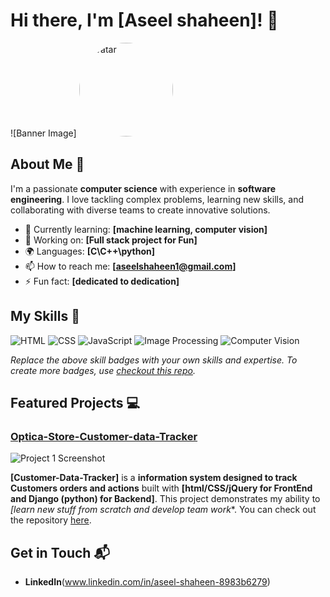 # Hi there, I'm [Aseel shaheen]! 👋

![Banner Image] <img src="https://i.imgur.com/xA59SsG.png" alt="Avatar" style="border-radius: 50%; width: 150px; height: 150px;">

## About Me 🚀

I'm a passionate **computer science** with experience in **software engineering**. I love tackling complex problems, learning new skills, and collaborating with diverse teams to create innovative solutions.

- 🌱 Currently learning: **[machine learning, computer vision]**
- 🔭 Working on: **[Full stack project for Fun]**
- 🌍 Languages: **[C\C++\python]**
- 📫 How to reach me: **[aseelshaheen1@gmail.com]**
- ⚡ Fun fact: **[dedicated to dedication]**

## My Skills 🧠

![HTML](https://img.shields.io/badge/-HTML-E34F26?style=flat-square&logo=html5&logoColor=white)
![CSS](https://img.shields.io/badge/-CSS-1572B6?style=flat-square&logo=css3&logoColor=white)
![JavaScript](https://img.shields.io/badge/-JavaScript-F7DF1E?style=flat-square&logo=javascript&logoColor=black)
![Image Processing](https://img.shields.io/badge/-Image%20Processing-0096D8?style=flat-square&logo=data:image/png;base64,iVBORw0KGgoAAAANSUhEUgAAABAAAAAQCAYAAAAf8/9hAAAAMElEQVR42mP4//8/AwgwaiAIIMQyKMgjFIMhqAIowSAikwWCIJFBwMDkRAiiIJQMwBjLIMIcMzABgwAFHBlF9mJmpAAAAAElFTkSuQmCC)
![Computer Vision](https://img.shields.io/badge/-Computer%20Vision-CC2927?style=flat-square&logo=data:image/png;base64,iVBORw0KGgoAAAANSUhEUgAAABAAAAAQCAYAAAAf8/9hAAAAMElEQVR42mP4//8/AwgwaiAIIMQyKMgjFIMhqAIowSAikwWCIJFBwMDkRAiiIJQMwBjLIMIcMzABgwAFHBlF9mJmpAAAAAElFTkSuQmCC)


*Replace the above skill badges with your own skills and expertise. To create more badges, use [checkout this repo](https://github.com/alexandresanlim/Badges4-README.md-Profile).*

## Featured Projects 💻

### [Optica-Store-Customer-data-Tracker](https://github.com/eliasShah/Costumer-Data-Tracker.git)

![Project 1 Screenshot](project_1_screenshot_url)

**[Customer-Data-Tracker]** is a **information system designed to track Customers orders and actions** built with **[html/CSS/jQuery for FrontEnd and Django (python) for Backend]**. This project demonstrates my ability to *[learn new stuff from scratch and develop team work**. You can check out the repository [here](https://github.com/eliasShah/Costumer-Data-Tracker.git).

## Get in Touch 📬


- **LinkedIn**(www.linkedin.com/in/aseel-shaheen-8983b6279)
  


